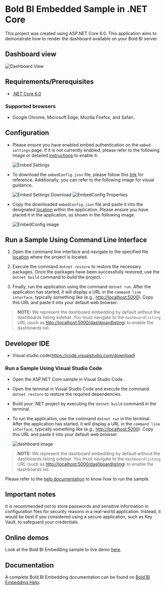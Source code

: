 # Bold BI Embedded Sample in .NET Core

This project was created using ASP.NET Core 6.0. This application aims to demonstrate how to render the dashboard available on your Bold BI server.

## Dashboard view

![Dashboard View](https://github.com/boldbi/aspnet-core-sample/assets/91586758/6c03cba1-beeb-4be2-8a9e-f77f6a3ebf91)

## Requirements/Prerequisites

* [.NET Core 6.0](https://dotnet.microsoft.com/download/dotnet-core)

### Supported browsers
  
* Google Chrome, Microsoft Edge, Mozilla Firefox, and Safari.

## Configuration

* Please ensure you have enabled embed authentication on the `embed settings` page. If it is not currently enabled, please refer to the following image or detailed [instructions](https://help.boldbi.com/site-administration/embed-settings/#get-embed-secret-code) to enable it.

    ![Embed Settings](https://github.com/boldbi/aspnet-core-sample/assets/91586758/b3a81978-9eb4-42b2-92bb-d1e2735ab007)

* To download the `embedConfig.json` file, please follow this [link](https://help.boldbi.com/site-administration/embed-settings/#get-embed-configuration-file) for reference. Additionally, you can refer to the following image for visual guidance.

     ![Embed Settings Download](https://github.com/boldbi/aspnet-core-sample/assets/91586758/d27d4cfc-6a3e-4c34-975e-f5f22dea6172)
     ![EmbedConfig Properties](https://github.com/boldbi/aspnet-core-sample/assets/91586758/d6ce925a-0d4c-45d2-817e-24d6d59e0d63)

* Copy the downloaded `embedConfig.json` file and paste it into the designated [location](https://github.com/boldbi/aspnet-core-sample/tree/master/BoldBI.Embed.Sample) within the application. Please ensure you have placed it in the application, as shown in the following image.

    ![EmbedConfig image](https://github.com/boldbi/aspnet-core-sample/assets/91586758/bdb83a3e-02e4-4e99-ad57-717438e5ec5c)

## Run a Sample Using Command Line Interface

  1. Open the command line interface and navigate to the specified file [location](https://github.com/boldbi/aspnet-core-sample/tree/master/BoldBI.Embed.Sample) where the project is located.

  2. Execute the command `dotnet restore` to restore the necessary packages. Once the packages have been successfully restored, use the `dotnet build` command to build the project.
  
  3. Finally, run the application using the command `dotnet run`. After the application has started, it will display a URL in the `command line interface`, typically something like (e.g., <http://localhost:5000>). Copy this URL and paste it into your default web browser.

> **NOTE:** We represent the dashboard embedding by default without the dashboards listing sidebar. You must navigate to the `dashboardlisting` URL (such as <http://localhost:5000/dashboardlisting>) to enable the dashboards list.

## Developer IDE

* Visual studio code(<https://code.visualstudio.com/download>)

### Run a Sample Using Visual Studio Code

* Open the ASP.NET Core sample in Visual Studio Code.

* Open the terminal in Visual Studio Code and execute the command `dotnet restore` to restore the required dependencies.

* Build your .NET project by executing the `dotnet build` command in the terminal.

* To run the application, use the command `dotnet run` in the terminal. After the application has started, it will display a URL in the `command line interface`, typically something like (e.g., <http://localhost:5000>). Copy this URL and paste it into your default web browser.

    ![dashboard image](https://github.com/boldbi/aspnet-core-sample/assets/91586758/6c03cba1-beeb-4be2-8a9e-f77f6a3ebf91)

> **NOTE:** We represent the dashboard embedding by default without the dashboards listing sidebar. You must navigate to the `dashboardlisting` URL (such as <http://localhost:5000/dashboardlisting>) to enable the dashboards list.

Please refer to the [help documentation](https://help.boldbi.com/embedding-options/embedding-sdk/samples/asp-net-core/#how-to-run-the-sample) to know how to run the sample.

## Important notes

It is recommended not to store passwords and sensitive information in configuration files for security reasons in a real-world application. Instead, it would be best if you considered using a secure application, such as Key Vault, to safeguard your credentials.

## Online demos

Look at the Bold BI Embedding sample to live demo [here](https://samples.boldbi.com/embed).

## Documentation

A complete Bold BI Embedding documentation can be found on [Bold BI Embedding Help](https://help.boldbi.com/embedded-bi/javascript-based/).
